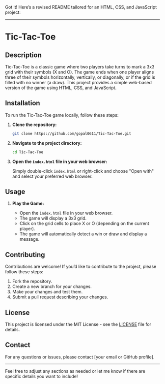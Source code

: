 Got it! Here’s a revised README tailored for an HTML, CSS, and JavaScript project:

---

# Tic-Tac-Toe

## Description

Tic-Tac-Toe is a classic game where two players take turns to mark a 3x3 grid with their symbols (X and O). The game ends when one player aligns three of their symbols horizontally, vertically, or diagonally, or if the grid is filled with no winner (a draw). This project provides a simple web-based version of the game using HTML, CSS, and JavaScript.

## Installation

To run the Tic-Tac-Toe game locally, follow these steps:

1. **Clone the repository:**

   ```bash
   git clone https://github.com/gopal0611/Tic-Tac-Toe.git
   ```

2. **Navigate to the project directory:**

   ```bash
   cd Tic-Tac-Toe
   ```

3. **Open the `index.html` file in your web browser:**

   Simply double-click `index.html` or right-click and choose "Open with" and select your preferred web browser.

## Usage

1. **Play the Game:**

   - Open the `index.html` file in your web browser.
   - The game will display a 3x3 grid.
   - Click on the grid cells to place X or O (depending on the current player).
   - The game will automatically detect a win or draw and display a message.

## Contributing

Contributions are welcome! If you’d like to contribute to the project, please follow these steps:

1. Fork the repository.
2. Create a new branch for your changes.
3. Make your changes and test them.
4. Submit a pull request describing your changes.

## License

This project is licensed under the MIT License - see the [LICENSE](LICENSE) file for details.

## Contact

For any questions or issues, please contact [your email or GitHub profile].

---

Feel free to adjust any sections as needed or let me know if there are specific details you want to include!
